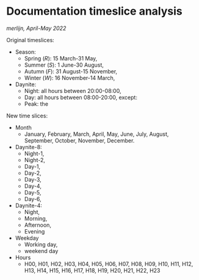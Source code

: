 # Documentation timeslice analysis

_merlijn, April-May 2022_

Original timeslices:
- Season:
  - Spring (_R_): 15 March-31 May,
  - Summer (_S_): 1 June-30 August,
  -  Autumn (_F_): 31 August-15 November, 
  -  Winter (_W_): 16 November-14 March,
- Daynite:
  - Night: all hours between 20:00-08:00, 
  - Day: all hours between 08:00-20:00, except: 
  - Peak: the 

New time slices:
- Month
  - January, February, March, April, May, June, July, August, September, October, November, December.
- Daynite-8:
  - Night-1,
  - Night-2,
  - Day-1, 
  - Day-2, 
  - Day-3, 
  - Day-4, 
  - Day-5, 
  - Day-6,
- Daynite-4:
  - Night, 
  - Morning, 
  - Afternoon, 
  - Evening
- Weekday
  - Working day, 
  - weekend day
- Hours
  - H00, H01, H02, H03, H04, H05, H06, H07, H08, H09, H10, H11, H12, H13, H14, H15, H16, H17, H18, H19, H20, H21, H22, H23

